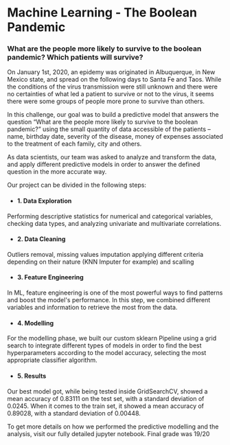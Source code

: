 # Machine Learning - The Boolean Pandemic 
### What are the people more likely to survive to the boolean pandemic? Which patients will survive?

On January 1st, 2020, an epidemy was originated in Albuquerque, in New Mexico state, and spread on the following days to Santa Fe and Taos. 
While the conditions of the virus transmission were still unknown and there were no certainties of what led a patient to survive or not to the virus, it seems there were some groups of people more prone to survive than others.

In this challenge, our goal was to build a predictive model that answers the question “What are the people more likely to survive to the boolean pandemic?” using the small quantity of data accessible of the patients – name, birthday date, severity of the disease, money of expenses associated to the treatment of each family, city and others.

As data scientists, our team was asked to analyze and transform the data, and apply different predictive models in order to answer the defined question in the more accurate way.

Our project can be divided in the following steps:
- #### 1. Data Exploration
 Performing descriptive statistics for numerical and categorical variables, checking data types, and analyzing univariate and multivariate correlations.
- #### 2. Data Cleaning
 Outliers removal, missing values imputation applying different criteria depending on their nature (KNN Imputer for example) and scalling
- #### 3. Feature Engineering
 In ML, feature engineering is one of the most powerful ways to find patterns and boost the model's performance. In this step, we combined different variables and information to retrieve the most from the data.
- #### 4. Modelling
 For the modelling phase, we built our custom sklearn Pipeline using a grid search to integrate different types of models in order to find the best hyperparameters according to the model accuracy, selecting the most appropriate classifier algorithm.
- #### 5. Results
 Our best model got, while being tested inside GridSearchCV, showed a mean accuracy of 0.83111 on the test set, with a standard deviation of 0.0245. When it comes to the train set, it showed a mean accuracy of 0.89028, with a standard deviation of 0.00448.
 
 To get more details on how we performed the predictive modelling and the analysis, visit our fully detailed jupyter notebook.
 Final grade was 19/20
 
